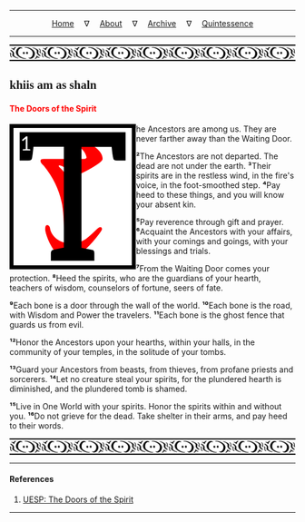 
---

<!--- Local CSS Font Loading -->

<style>
@font-face {
    font-family: HayghinDaedric;
    src: url('../../../../../assets/fonts/ttf/HayghinDaedric.ttf') format('truetype');
    font-weight: medium;
    font-style: normal;
}
</style>

<!--- Jekyll Page Links -->

<center>
<a href="../../../../../index.html">Home</a>
&emsp;&nabla;&emsp;
<a href="../../../../about/index.html">About</a>
&emsp;&nabla;&emsp;
<a href="../../../../archive/index.html">Archive</a>
&emsp;&nabla;&emsp;
<a href="../../../index.html">Quintessence</a>
</center>

<!--- Markdown Body Below: -->

---

<img align="center" alt="Bordering" src="../../../../../assets/images/symbols/velothi_pattern_long_by_lukkar.svg">

## <span style="font-family:HayghinDaedric">khiis am as shaln</Span>

#### <span style="color:red">The Doors of the Spirit</span>

<img align="left" alt="T" src="../../../project/resources/initials/svg/letters/letter_t.svg">he Ancestors are among us. They are never farther away than the Waiting Door.

<b>&sup2;</b>The Ancestors are not departed. The dead are not under the earth.
<b>&sup3;</b>Their spirits are in the restless wind, in the fire's voice, in the foot-smoothed step.
<b>&#8308;</b>Pay heed to these things, and you will know your absent kin.

<b>&#8309;</b>Pay reverence through gift and prayer.
<b>&#8310;</b>Acquaint the Ancestors with your affairs, with your comings and goings, with your blessings and trials.

<b>&#8311;</b>From the Waiting Door comes your protection.
<b>&#8312;</b>Heed the spirits, who are the guardians of your hearth, teachers of wisdom, counselors of fortune, seers of fate.

<b>&#8313;</b>Each bone is a door through the wall of the world.
<b>&sup1;&#8304;</b>Each bone is the road, with Wisdom and Power the travelers.
<b>&sup1;&sup1;</b>Each bone is the ghost fence that guards us from evil.

<b>&sup1;&sup2;</b>Honor the Ancestors upon your hearths, within your halls, in the community of your temples, in the solitude of your tombs.

<b>&sup1;&sup3;</b>Guard your Ancestors from beasts, from thieves, from profane priests and sorcerers.
<b>&sup1;&#8308;</b>Let no creature steal your spirits, for the plundered hearth is diminished, and the plundered tomb is shamed.

<b>&sup1;&#8309;</b>Live in One World with your spirits. Honor the spirits within and without you.
<b>&sup1;&#8310;</b>Do not grieve for the dead. Take shelter in their arms, and pay heed to their words.

<img align="center" alt="Bordering" src="../../../../../assets/images/symbols/velothi_pattern_long_by_lukkar.svg">

---

#### References

1. [UESP: The Doors of the Spirit][1]

[1]: https://en.uesp.net/wiki/Morrowind:The_Doors_of_the_Spirit

---
